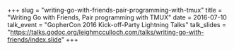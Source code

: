 +++
slug = "writing-go-with-friends-pair-programming-with-tmux"
title = "Writing Go with Friends, Pair programming with TMUX"
date = 2016-07-10
talk_event = "GopherCon 2016 Kick-off-Party Lightning Talks"
talk_slides = "https://talks.godoc.org/leighmcculloch.com/talks/writing-go-with-friends/index.slide"
+++
